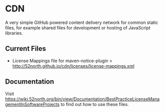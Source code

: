# CDN

A very simple GitHub powered content delivery network for common static files, for example shared files for development or hosting of JavaScript libraries.

## Current Files

* License Mappings file for maven-notice-plugin > http://52north.github.io/cdn/licenses/license-mappings.xml

## Documentation

Visit https://wiki.52north.org/bin/view/Documentation/BestPracticeLicenseManagementInSoftwareProjects to find out how to use these files.

